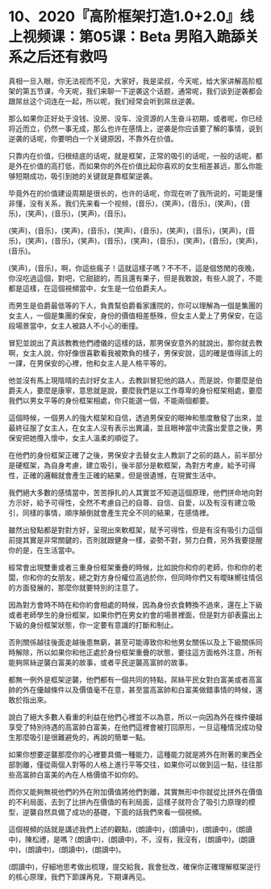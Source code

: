 # 10、2020『高阶框架打造1.0+2.0』线上视频课：第05课：Beta 男陷入跪舔关系之后还有救吗

真相一旦入眼，你无法视而不见，大家好，我是梁叔，今天呢，给大家讲解高阶框架的第五节课，今天呢，我们来聊一下逆袭这个话题，通常呢，我们谈到逆袭都会跟屌丝这个词连在一起，所以呢，我们经常会听到屌丝逆袭。

那么如果你正好处于没钱、没房、没车、没资源的人生奋斗初期，或者呢，你已经将近而立，仍然一事无成，那么也许在感情上，逆袭是你应该要了解的事情，说到逆袭的话呢，你要明白一个关键原因，不靠外在价值。

只靠内在价值，归根结底的话呢，就是框架，正常的吸引的话呢，一般的话呢，都是外在价值的高打低，而如果你的外在价值比起你喜欢的女生相差甚远，那么你能够短期成功，吸引到她的关键就是靠框架逆袭。

毕竟外在的价值建设周期是很长的，也许的话呢，你现在听了我所说的，可能是懂非懂，没有关系，我们先来看一个视频，(音乐)，(笑声)，(音乐)，(笑声)，(音乐)，(笑声)，(音乐)，(笑声)，(音乐)。

(笑声)，(音乐)，(笑声)，(音乐)，(笑声)，(音乐)，(笑声)，(音乐)，(笑声)，(音乐)，(笑声)，(音乐)，(笑声)，(音乐)，(笑声)，(音乐)，(笑声)，(音乐)，(笑声)，(音乐)。

(笑声)，(音乐)，啊，你這些瘋子！這就這樣子嗎？不不不，這是個悠閒的夜晚，你沒吃過這個，對吧，它甜甜的，而且還有果子，但是我敢說，有些人說了，不能都是這樣，在這個視頻當中，女生是一位伯爵夫人。

而男生是伯爵最低等的下人，負責幫伯爵看家護院的，你可以理解為一個是集團的女主人，一個是集團的保安，身份的價值相差懸殊，但女主人愛上了男保安，在這段場景當中，女主人被路人不小心的衝撞。

冒犯並說出了真該教教他們禮儀的這樣的話，那男保安意外的就說出，那你就去教啊，女主人說，你好像很喜歡看我被欺負的樣子，男保安說，這的確是值得該上的一課，在男保安的心裡，他和女主人是人格平等的。

他並沒有馬上現陰晴的去討好女主人，去教訓冒犯他的路人，而是說，你要麼是伯爵夫人，要麼是康寧，意思就是說，要麼我們是以工作尊卑的身份框架相處，要麼我們以男女平等的身份框架相處，你只能選一個，不能兩個都要。

這個時候，一個男人的強大框架和自信，透過男保安的眼神和態度散發了出來，並最終征服了女主人，在女主人沒有表示出異議，並且眼神當中流露出愛意之後，男保安把她攬入懷中，女主人溫柔的順從了。

在他們的身份框架正確了之後，男保安才去替女主人教訓了之前的路人，前半部分是硬框架，為自身考慮，建立吸引，後半部分是軟框架，為對方考慮，給予可得性，正確的邏輯就會產生正確的結果，但是很遺憾，在現實生活中。

我們絕大多數的感情當中，苦苦掙扎的人其實並不知道這個原理，他們拼命地向對方示好，給予可得性，全然不考慮自己的自尊、自信、自愛，以及有沒有建立吸引，同樣的事情，順序顛倒就會產生完全不同的結果，在感情裡。

雖然出發點都是對對方好，呈現出來軟框架，賦予可得性，但是有沒有吸引力這個前提其實是非常關鍵的，否則就跟健身一樣，姿勢不對，努力白費，另外我要提醒你的是，在生活當中。

經常會出現雙重或者三重身份框架重疊的時候，比如說你和你的老師，你和你的老闆，你和你的女朋友，總之對方身份權位高過於你，但同時你們又有曖昧嚮往情侶的方面發展的，那麼你就要特別的注意了。

因為對方會時不時在和你約會相處的時候，因為身份衣食轉換不過來，還在上下級或者老師學生的身份框架，如果你們在男女約會的場景裡面，但是對方卻表露出上下級的身份框架狀態，你一定要有意識的打斷和制止。

否則關係越往後面走越後患無窮，甚至可能導致你和他男女關係以及上下級關係同時解除，所以如果你和他正處於身份框架重疊的狀態，要往這方面格外注意，所有能夠屌絲逆襲白富美的故事，或者平民逆襲高富帥的故事。

都無一例外是框架逆襲，他們都有一個共同的特點，屌絲平民女對白富美或者高富帥的外在優越條件以及價值毫不在意，甚至當高富帥和白富美做錯事情的時候，還敢於指出來。

說白了絕大多數人看重的利益在他們心裡並不以為意，所以一向因為外在條件優越享受了特別待遇的高富帥白富美，在他們這裡會被打回原形，一旦這種情況成功發生那麼吸引是很難避免的，再說的簡單一點。

如果你想要逆襲那麼你的心裡要具備一種能力，這種能力就是將外在附著的東西全部剝離，僅從兩個人對等的人格上進行平等交往，如果你可以做到這一點，往往那些高富帥白富美的內在人格價值不如你的。

而你又能夠無視他們的外在附加價值將他們剝離，其實無形中你就從比拼外在價值的不利局面，去到了比拼內在價值的有利局面，這樣子就符合了吸引力原理的模型，逆襲自然具備了成功的基礎，下面的話我們來看一個視頻。

這個視頻的話就是講述我們上述的觀點，(朗讀中)，(朗讀中)，(朗讀中)，(朗讀中)，陳松禮，是嗎？(朗讀中)，(朗讀中)，不，沒有，我沒有，(朗讀中)，(朗讀中)，(朗讀中)，(朗讀中)，(朗讀中)。

(朗讀中)，仔細地思考做出梳理，提交給我，我會批改，確保你正確理解框架逆行的核心原理，我們下節課再見，下期课再见。

